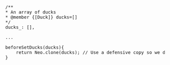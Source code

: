 <pre class="runnable readonly text 240">
/**
* An array of ducks
* @member {[Duck]} ducks=[]
*/
ducks_: [],

...

beforeSetDucks(ducks){
    return Neo.clone(ducks); // Use a defensive copy so we don't mess up the original array
}
</pre>

